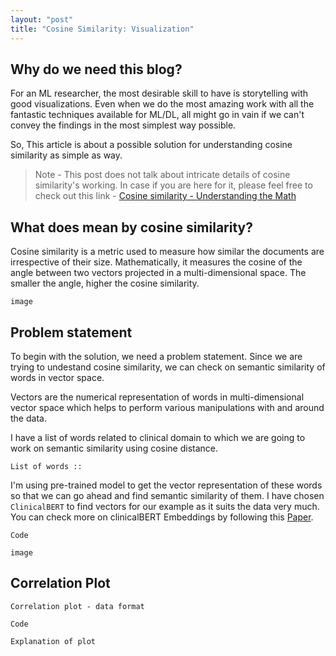 ```yaml
---
layout: "post"
title: "Cosine Similarity: Visualization"
---
```


## Why do we need this blog?
For an ML researcher, the most desirable skill to have is storytelling with good visualizations. Even when we do the most amazing work with all the fantastic techniques available for ML/DL, all might go in vain if we can't convey the findings in the most simplest way possible.

So, This article is about a possible solution for understanding cosine similarity as simple as way.

>Note - This post does not talk about intricate details of cosine similarity's working. In case if you are here for it, please feel free to check out this link - [Cosine similarity - Understanding the Math]('https://en.wikipedia.org/wiki/Cosine_similarity')

## What does mean by cosine similarity?
Cosine similarity is a metric used to measure how similar the documents are irrespective of their size. Mathematically, it measures the cosine of the angle between two vectors projected in a multi-dimensional space. The smaller the angle, higher the cosine similarity.
```
image
```

## Problem statement
To begin with the solution, we need a problem statement. Since we are trying to undestand cosine similarity, we can check on semantic similarity of words in vector space. 

Vectors are the numerical representation of words in multi-dimensional vector space which helps to perform various manipulations with and around the data.

I have a list of words related to clinical domain to which we are going to work on semantic similarity using cosine distance.
```
List of words :: 
```
I'm using pre-trained model to get the vector representation of these words so that we can go ahead and find semantic similarity of them. I have chosen `ClinicalBERT` to find vectors for our example as it suits the data very much. 
You can check more on clinicalBERT Embeddings by following this [Paper]("https://arxiv.org/abs/1904.03323").

```
Code
```
```
image
```
## Correlation Plot

```
Correlation plot - data format
```

```
Code
```

```
Explanation of plot
```
